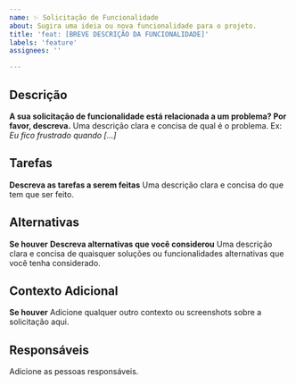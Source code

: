 ```yaml
---
name: ✨ Solicitação de Funcionalidade
about: Sugira uma ideia ou nova funcionalidade para o projeto.
title: 'feat: [BREVE DESCRIÇÃO DA FUNCIONALIDADE]'
labels: 'feature'
assignees: ''

---
```


## Descrição

**A sua solicitação de funcionalidade está relacionada a um problema? Por favor, descreva.**
Uma descrição clara e concisa de qual é o problema. Ex: _Eu fico frustrado quando [...]_

## Tarefas

**Descreva as tarefas a serem feitas**
Uma descrição clara e concisa do que tem que ser feito.

## Alternativas

**Se houver**
**Descreva alternativas que você considerou**
Uma descrição clara e concisa de quaisquer soluções ou funcionalidades alternativas que você tenha considerado.

## Contexto Adicional

**Se houver**
Adicione qualquer outro contexto ou screenshots sobre a solicitação aqui.

## Responsáveis

Adicione as pessoas responsáveis.